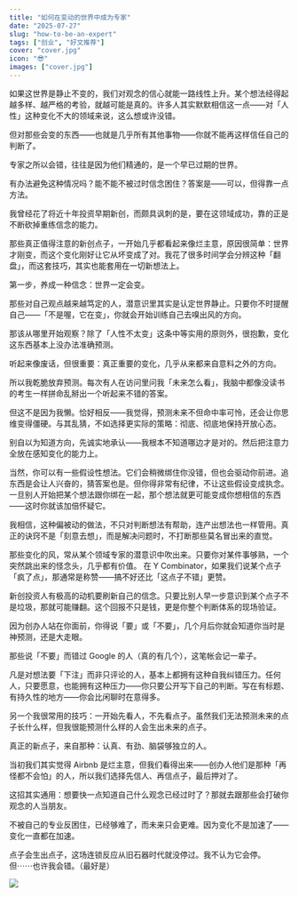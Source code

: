 ```yaml
---
title: "如何在变动的世界中成为专家"
date: "2025-07-27"
slug: "how-to-be-an-expert"
tags: ["创业", "好文推荐"]
cover: "cover.jpg"
icon: "😎"
images: ["cover.jpg"]
---
```

如果这世界是静止不变的，我们对观念的信心就能一路线性上升。某个想法经得起越多样、越严格的考验，就越可能是真的。许多人其实默默相信这一点——对「人性」这种变化不大的领域来说，这么想或许没错。



但对那些会变的东西——也就是几乎所有其他事物——你就不能再这样信任自己的判断了。



专家之所以会错，往往是因为他们精通的，是一个早已过期的世界。



有办法避免这种情况吗？能不能不被过时信念困住？答案是——可以，但得靠一点方法。



我曾经花了将近十年投资早期新创，而颇具讽刺的是，要在这领域成功，靠的正是不断砍掉重练信念的能力。



那些真正值得注意的新创点子，一开始几乎都看起来像烂主意，原因很简单：世界才刚变，而这个变化刚好让它从坏变成了对。我花了很多时间学会分辨这种「翻盘」，而这套技巧，其实也能套用在一切新想法上。



第一步，养成一种信念：世界一定会变。



那些对自己观点越来越笃定的人，潜意识里其实是认定世界静止。只要你不时提醒自己——「不是喔，它在变」，你就会开始训练自己去嗅出风的方向。



那该从哪里开始观察？除了「人性不太变」这条中等实用的原则外，很抱歉，变化这东西基本上没办法准确预测。



听起来像废话，但很重要：真正重要的变化，几乎从来都来自意料之外的方向。



所以我乾脆放弃预测。每次有人在访问里问我「未来怎么看」，我脑中都像没读书的考生一样拼命乱掰出一个听起来不错的答案。



但这不是因为我懒。恰好相反——我觉得，预测未来不但命中率可怜，还会让你思维变得僵硬。与其乱猜，不如选择更实际的策略：彻底、彻底地保持开放心态。



别自以为知道方向，先诚实地承认——我根本不知道哪边才是对的。然后把注意力全放在感知变化的能力上。



当然，你可以有一些假设性想法。它们会稍微绑住你没错，但也会驱动你前进。追东西是会让人兴奋的，猜答案也是。但你得非常有纪律，不让这些假设变成执念。
一旦别人开始把某个想法跟你绑在一起，那个想法就更可能变成你想相信的东西——这时你就该加倍怀疑它。



我相信，这种偏被动的做法，不只对判断想法有帮助，连产出想法也一样管用。真正的诀窍不是「刻意去想」，而是解决问题时，不打断那些莫名冒出来的直觉。



那些变化的风，常从某个领域专家的潜意识中吹出来。只要你对某件事够熟，一个突然跳出来的怪念头，几乎都有价值。
在 Y Combinator，如果我们说某个点子「疯了点」，那通常是称赞——搞不好还比「这点子不错」更赞。



新创投资人有极高的动机要刷新自己的信念。只要比别人早一步意识到某个点子不是垃圾，那就可能赚翻。这个回报不只是钱，更是你整个判断体系的现场验证。



因为创办人站在你面前，你得说「要」或「不要」，几个月后你就会知道你当时是神预测，还是大走眼。



那些说「不要」而错过 Google 的人（真的有几个），这笔帐会记一辈子。



凡是对想法要「下注」而非只评论的人，基本上都拥有这种自我纠错压力。任何人，只要愿意，也能拥有这种压力——你只要公开写下自己的判断。写在有标题、有持久性的地方——你会比闲聊时在意得多。



另一个我很常用的技巧：一开始先看人，不先看点子。虽然我们无法预测未来的点子长什么样，但我很能预测什么样的人会生出未来的点子。



真正的新点子，来自那种：认真、有劲、脑袋够独立的人。



当初我们其实觉得 Airbnb 是烂主意，但我们看得出来——创办人他们是那种「再怪都不会怕」的人，所以我们选择先信人、再信点子，最后押对了。



这招其实通用：想要快一点知道自己什么观念已经过时了？那就去跟那些会打破你观念的人当朋友。



不被自己的专业反困住，已经够难了，而未来只会更难。因为变化不是加速了——变化一直都在加速。



点子会生出点子，这场连锁反应从旧石器时代就没停过。我不认为它会停。
但⋯⋯也许我会错。（最好是）




![](https://prod-files-secure.s3.us-west-2.amazonaws.com/112d0858-5090-4d34-a606-b75eb8d65fd2/46476355-9cf3-4e99-9b7a-3531bc426380/1000202064.png?X-Amz-Algorithm=AWS4-HMAC-SHA256&X-Amz-Content-Sha256=UNSIGNED-PAYLOAD&X-Amz-Credential=ASIAZI2LB4664HE5ISJH%2F20250806%2Fus-west-2%2Fs3%2Faws4_request&X-Amz-Date=20250806T214650Z&X-Amz-Expires=3600&X-Amz-Security-Token=IQoJb3JpZ2luX2VjEEYaCXVzLXdlc3QtMiJHMEUCIQCWfnSIAEMerYp1YEBi5RvtPWLT6TLS3JQ0JcdOkV1YJQIgTx8Fn44xiPKPfzOFmcwqDz5mjQKHRWAi%2FGgq%2BwG4wI8q%2FwMIfxAAGgw2Mzc0MjMxODM4MDUiDOcL4ks268Icoa29UyrcAwnceKKuLp%2Fa%2FbhcYMfP0tK6jpeWmZkIbQVEmxQRFy4rhlFIQVhi0g8VSP0SzrDZgI6pqPC0%2Fh5yhWNyq3nU6yzEIPxYu5CPgCJL6diuLjbu7jmnFK3LdM2oYaYuS6QUZpR9VQ39YlwbGpY614InAOnhD2%2FPjX6iDmbH3HgB9LDLz9uZHkGLB7%2BlGysHWNu6EMxBoHt4%2F7ii4wj63QOpQPQO2EwhlWEEKxlfWZIb%2Fiy3%2FtXYLjQxVqL4cwjDxdYdvJGPsTjOgHUv72HmDnjCddAdg32oalIFS95T3sTkysjunfiLmefAzIyHCjGZqpsqkagEPPa7UhrDyr3XelqYse5NgeD%2BDqDhw6H9TBzEug3n9%2FX1ymJeu99HIptBgTWS4UK2HXHkAotY%2BcPB00Vv76htJcQCFgSmmxU9d1wQhiY09cKqMhOqaFOpvtiU5MQ9v1qKE%2FxZbyatkMDGi0k7IQBcnVjF1dTArhEte9WPIvbVyMO0%2Bp%2BsbJ5QFWi3ojb%2BXniKrHzLbK%2FqJtVn4ODAVfSunQJu3ihvziwDpQKTaM3GBD63xloz1k7P%2BEgCAyY5lLSGMU9S0CXIkcriidj8iI%2BOhXH5WK%2BqZTwXX2CkGpOm2r%2FtmJ6whJkc48rJMPmZz8QGOqUBYycjP5YKidCohICLvEOb8orj0M3HND9NoaiuK39wAT3RVkzvCRxHcX6tpwx8I8ErWva9riVqQN7NTgC%2BAP%2BI4Xvh0%2FkmEnfPDFaC0vllS2kjNJ6fWbZCLGINkPdmdmOm%2BkSGHy6163Cla%2Bpf6MK%2BczaX4bGUXWe%2BDJ7ghn3srdZD6lh%2FCTjuwoTEm%2Fv5fgnKCLhhDD6iVBnyCXQrHYaThJetPCb9&X-Amz-Signature=75d7c975588ae1b5f86e334f589c17a3781948e01db3b812b21d439d140b9e47&X-Amz-SignedHeaders=host&x-amz-checksum-mode=ENABLED&x-id=GetObject)

